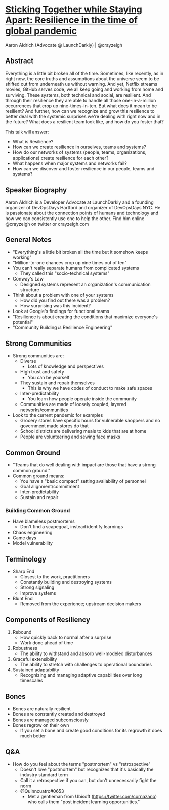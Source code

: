 # [Sticking Together while Staying Apart: Resilience in the time of global pandemic](https://desertedisland.club/agenda/#aaronaldrich)

Aaron Aldrich (Advocate @ LaunchDarkly) | @crayzeigh

## Abstract

Everything is a little bit broken all of the time. Sometimes, like recently, as in right now, the core truths and assumptions about the universe seem to be shifted out from underneath us without warning. And yet, Netflix streams movies, GitHub serves code, we all keep going and working from home and surviving. These systems, both technical and social, are resilient. And through their resilience they are able to handle all those one-in-a-million occurrences that crop up nine-times-in-ten. But what does it mean to be resilient? And further, how can we recognize and grow this resilience to better deal with the systemic surprises we're dealing with right now and in the future? What does a resilient team look like, and how do you foster that?

This talk will answer:

- What is Resilience?
- How can we create resilience in ourselves, teams and systems?
- How do our networks of systems (people, teams, organizations, applications) create resilience for each other?
- What happens when major systems and networks fail?
- How can we discover and foster resilience in our people, teams and systems?

## Speaker Biography

Aaron Aldrich is a Developer Advocate at LaunchDarkly and a founding organizer of DevOpsDays Hartford and organizer of DevOpsDays NYC. He is passionate about the connection points of humans and technology and how we can consistently use one to help the other. Find him online @crayzeigh on twitter or crayzeigh.com

## General Notes

- "Everything's a little bit broken all the time but it somehow keeps working"
- "Million-to-one chances crop up nine times out of ten"
- You can't really separate humans from complicated systems
	- They called this "socio-technical systems"
- Conway's Law
	- Designed systems represent an organization's communication structure
- Think about a problem with one of your systems
	- How did you find out there was a problem?
	- How surprising was this incident?
- Look at Google's findings for functional teams
- "Resilience is about creating the conditions that maximize everyone's potential"
- "Community Building *is* Resilience Engineering"

## Strong Communities

- Strong communities are:
	- Diverse
		- Lots of knowledge and perspectives
	- High trust and safety
		- You can be yourself
	- They sustain and repair themselves
		- This is why we have codes of conduct to make safe spaces
	- Inter-predictability
		- You learn how people operate inside the community
	- Communities are made of loosely coupled, layered networks/communities
- Look to the current pandemic for examples
	- Grocery stores have specific hours for vulnerable shoppers and no government made stores do that
	- School districts are delivering meals to kids that are at home
	- People are volunteering and sewing face masks

## Common Ground

- "Teams that do well dealing with impact are those that have a strong common ground."
- Common ground means:
	- You have a "basic compact" setting availability of personnel
	- Goal alignment/commitment
	- Inter-predictability
	- Sustain and repair

### Building Common Ground

- Have blameless postmortems
	- Don't find a scapegoat, instead identify learnings
- Chaos engineering
- Game days
- Model vulnerability

## Terminology

- Sharp End
	- Closest to the work, practitioners
	- Constantly building and destroying systems
	- Strong signaling
	- Improve systems
- Blunt End
	- Removed from the experience; upstream decision makers

## Components of Resiliency

1. Rebound
	- How quickly back to normal after a surprise
	- Work done ahead of time
1. Robustness
	- The ability to withstand and absorb well-modeled disturbances
1. Graceful extensibility
	- The ability to stretch with challenges to operational boundaries
1. Sustained adaptability
	- Recognizing and managing adaptive capabilities over long timescales

## Bones

- Bones are naturally resilient
- Bones are constantly created and destroyed
- Bones are managed subconsciously
- Bones regrow on their own
	- If you set a bone and create good conditions for its regrowth it does much better

## Q&A

- How do you feel about the terms "postmortem" vs "retrospective"
	- Doesn't love "postmortem" but recognizes that it's basically the industry standard term
	- Call it a retrospective if you can, but don't unnecessarily fight the norm
	- @Quinncuatro#0653
		- Met a gentleman from Ubisoft (https://twitter.com/cornazano) who calls them "post incident learning opportunities."
